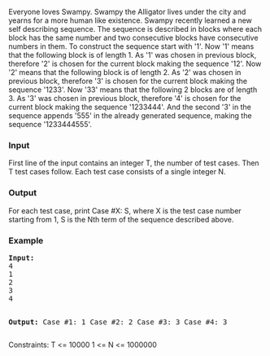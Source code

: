 <p>Everyone loves Swampy. Swampy the Alligator lives under the city and yearns for a more human like existence. Swampy recently learned a new self describing sequence. The sequence is described in blocks where each block has the same number and two consecutive blocks have consecutive numbers in them. To construct the sequence start with '1'. Now '1' means that the following block is of length 1. As '1' was chosen in previous block, therefore '2' is chosen for the current block making the sequence '12'. Now '2' means that the following block is of length 2. As '2' was chosen in previous block, therefore '3' is chosen for the current block making the sequence '1233'. Now '33' means that the following 2 blocks are of length 3. As '3' was chosen in previous block, therefore '4' is chosen for the current block making the sequence '1233444'. And the second '3' in the sequence appends '555' in the already generated sequence, making the sequence '1233444555'.</p>
<h3>Input</h3>
<p>First line of the input contains an integer T, the number of test cases. Then T test cases follow. Each test case consists of a single integer N.</p>
<h3>Output</h3>
<p>For each test case, print Case #X: S, where X is the test case number starting from 1, S is the Nth term of the sequence described above.</p>
<h3>Example</h3>
<pre><strong>Input:</strong>
4
1
2
3
4

<strong>Output:</strong>
Case #1: 1
Case #2: 2
Case #3: 3
Case #4: 3
</pre>
<p>Constraints: T &lt;= 10000 1 &lt;= N &lt;= 1000000</p>